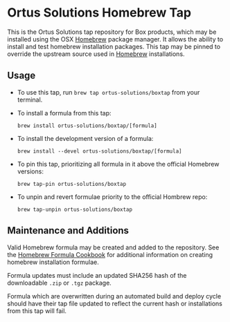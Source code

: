 Ortus Solutions Homebrew Tap
============================

This is the Ortus Solutions tap repository for Box products, which may be installed using the OSX [Homebrew][1] package manager.  It allows the ability to install and test homebrew installation packages.  This tap may be pinned to override the upstream source used in [Homebrew][1] installations.

Usage
-----

- To use this tap, run `brew tap ortus-solutions/boxtap` from your terminal.
- To install a formula from this tap:
  
  `brew install ortus-solutions/boxtap/[formula]`

- To install the development version of a formula:

  `brew install --devel ortus-solutions/boxtap/[formula]`

- To pin this tap, prioritizing all formula in it above the official Homebrew versions:

  `brew tap-pin ortus-solutions/boxtap`

- To unpin and revert formulae priority to the official Hombrew repo:

  `brew tap-unpin ortus-solutions/boxtap`


Maintenance and Additions
----------------------

Valid Homebrew formula may be created and added to the repository.  See the [Homebrew Formula Cookbook][2] for additional information on creating homebrew installation formulae.

Formula updates must include an updated SHA256 hash of the downloadable `.zip` or `.tgz` package.  

Formula which are overwritten during an automated build and deploy cycle should have their tap file updated to reflect the current hash or installations from this tap will fail.


[1]: http://brew.sh/
[2]: https://github.com/Homebrew/homebrew/blob/master/share/doc/homebrew/Formula-Cookbook.md
